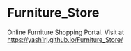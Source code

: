 # Furniture_Store
Online Furniture Shopping Portal. Visit at https://yash1rj.github.io/Furniture_Store/

